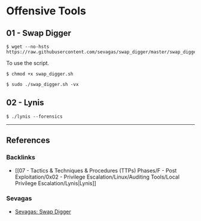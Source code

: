 # Offensive Tools

## 01 - Swap Digger

```
$ wget --no-hsts https://raw.githubusercontent.com/sevagas/swap_digger/master/swap_digger.sh
```

To use the script.

```
$ chmod +x swap_digger.sh

$ sudo ./swap_digger.sh -vx
```

## 02 - Lynis

```
$ ./lynis --forensics
```

---
## References

### Backlinks

- [[07 - Tactics & Techniques & Procedures (TTPs) Phases/F - Post Exploitation/0x02 - Privilege Escalation/Linux/Auditing Tools/Local Privilege Escalation/Lynis|Lynis]]

### Sevagas

- [Sevagas: Swap Digger](https://github.com/sevagas/swap_digger)